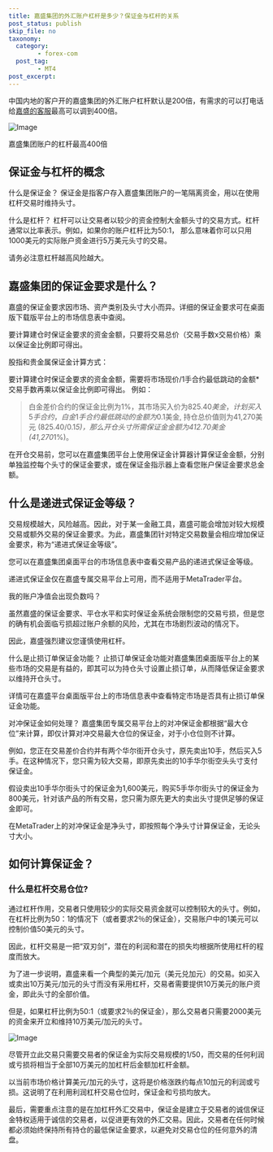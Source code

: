 ```yaml
---
title: 嘉盛集团的外汇账户杠杆是多少？保证金与杠杆的关系
post_status: publish
skip_file: no
taxonomy:
  category:
        - forex-com
  post_tag:
        - MT4
post_excerpt: 
---
```

中国内地的客户开的嘉盛集团的外汇账户杠杆默认是200倍，有需求的可以打电话给[嘉盛的客服](http://www.ssgg.net/forex-customer-service.html)最高可以调到400倍。

![Image](https://cdn.fendou.la/tuoss/gangan.sohucs.jpg)

嘉盛集团账户的杠杆最高400倍

## 保证金与杠杆的概念

什么是保证金？
保证金是指客户存入嘉盛集团账户的一笔隔离资金，用以在使用杠杆交易时维持头寸。

什么是杠杆？
杠杆可以让交易者以较少的资金控制大金额头寸的交易方式。杠杆通常以比率表示。例如，如果你的账户杠杆比为50:1， 那么意味着你可以只用1000美元的实际账户资金进行5万美元头寸的交易。

请务必注意杠杆越高风险越大。

## 嘉盛集团的保证金要求是什么？

嘉盛的保证金要求因市场、资产类别及头寸大小而异。详细的保证金要求可在桌面版下载版平台上的市场信息表中查阅。

要计算建仓时保证金要求的资金金额，只要将交易总价（交易手数x交易价格）乘以保证金比例即可得出。

股指和贵金属保证金计算方式：

要计算建仓时保证金要求的资金金额，需要将市场现价/1手合约最低跳动的金额*交易手数再乘以保证金比例即可得出。
例如：

> 白金差价合约的保证金比例为1%，其市场买入价为$825.40美金，计划买入5手合约，白金1手合约最低跳动的金额为$0.1美金, 持仓总价值则为41,270美元 ($825.40/$0.1*5)，那么开仓头寸所需保证金金额为412.70美金 (41,270*1%)。

在开仓交易前，您可以在嘉盛集团平台上使用保证金计算器计算保证金金额，分别单独监控每个头寸的保证金要求，或在保证金指示器上查看您账户保证金要求总金额。

## 什么是递进式保证金等级？

交易规模越大，风险越高。因此，对于某一金融工具，嘉盛可能会增加对较大规模交易或额外交易的保证金要求。为此，嘉盛集团针对特定交易数量会相应增加保证金要求，称为“递进式保证金等级”。

您可以在嘉盛集团桌面平台的市场信息表中查看交易产品的递进式保证金等级。

递进式保证金仅在嘉盛专属交易平台上可用，而不适用于MetaTrader平台。

我的账户净值会出现负数吗？

虽然嘉盛的保证金要求、平仓水平和实时保证金系统会限制您的交易亏损，但是您的确有机会面临亏损超过账户余额的风险，尤其在市场剧烈波动的情况下。

因此，嘉盛强烈建议您谨慎使用杠杆。

什么是止损订单保证金功能？
止损订单保证金功能对嘉盛集团桌面版平台上的某些市场的交易是有益的，即其可以为持仓头寸设置止损订单，从而降低保证金要求以维持开仓头寸。

详情可在嘉盛平台桌面版平台上的市场信息表中查看特定市场是否具有止损订单保证金功能。

对冲保证金如何处理？
嘉盛集团专属交易平台上的对冲保证金都根据“最大仓位”来计算，即仅计算对冲交易最大仓位的保证金，对于小仓位则不计算。

例如，您正在交易差价合约并有两个华尔街开仓头寸，原先卖出10手，然后买入5手。在这种情况下，您只需为较大交易，即原先卖出的10手华尔街空头头寸支付保证金。

假设卖出10手华尔街头寸的保证金为1,600美元，购买5手华尔街头寸的保证金为800美元，针对该产品的所有交易，您只需为原先更大的卖出头寸提供足够的保证金即可。

在MetaTrader上的对冲保证金是净头寸，即按照每个净头寸计算保证金，无论头寸大小。

## 如何计算保证金？

### 什么是杠杆交易仓位?

通过杠杆作用，交易者只使用较少的实际交易资金就可以控制较大的头寸。例如，在杠杆比例为50：1的情况下（或者要求2％的保证金），交易账户中的1美元可以控制价值50美元的头寸。

因此，杠杆交易是一把“双刃剑”，潜在的利润和潜在的损失均根据所使用杠杆的程度而放大。

为了进一步说明，嘉盛来看一个典型的美元/加元（美元兑加元）的交易。如买入或卖出10万美元/加元的头寸而没有采用杠杆，交易者需要提供10万美元的账户资金，即此头寸的全部价值。

但是，如果杠杆比例为50:1（或要求2％的保证金），那么交易者只需要2000美元的资金来开立和维持10万美元/加元的头寸。

![Image](https://cdn.fendou.la/tuoss/ForexMarginandLeverage.png)

尽管开立此交易只需要交易者的保证金为实际交易规模的1/50，而交易的任何利润或亏损将相当于全部10万美元的加杠杆后金额加杠杆金额。

以当前市场价格计算美元/加元的头寸，这将是价格涨跌约每点10加元的利润或亏损。这说明了在利用利润杠杆交易仓位时，保证金和亏损均放大。

最后，需要重点注意的是在加杠杆外汇交易中，保证金是建立于交易者的诚信保证金特权适用于诚信的交易者，以促进更有效的外汇交易。因此，交易者在任何时候都必须始终保持所有持仓的最低保证金要求，以避免对交易仓位的任何意外的清盘。